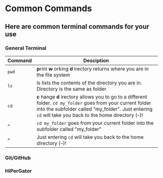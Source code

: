 # Common Commands

## Here are common terminal commands for your use


### General Terminal
| Command | Desciption |
| ---------- | ---------- |
| `pwd` | **p**rint __w__ orking __d__ irectory returns where you are in the file system |
| `ls` | ls lists the contents of the directory you are in. Directory is the same as folder |
| `cd` | __c__ hange __d__ irectory allows you to go to a different folder. `cd my_folder` goes from your current folder into the subfolder called "my_folder". Just entering `cd` will take you back to the home directory (`~`)! |
| ^ | `cd my_folder` goes from your current folder into the subfolder called "my_folder" |
| ^ | Just entering `cd` will take you back to the home directory (`~`)! |

### Git/GitHub


### HiPerGator
